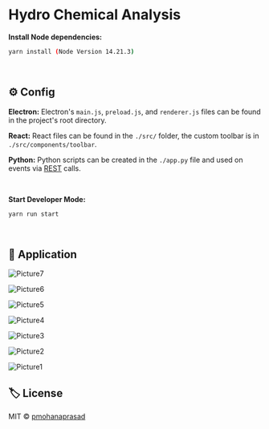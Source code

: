 # Hydro Chemical Analysis

**Install Node dependencies:**

```bash
yarn install (Node Version 14.21.3)
```

<br>

## ⚙️ Config

**Electron:** Electron's `main.js`, `preload.js`, and `renderer.js` files can be found in the project's root directory.

**React:** React files can be found in the `./src/` folder, the custom toolbar is in `./src/components/toolbar`.

**Python:** Python scripts can be created in the `./app.py` file and used on events via [REST](https://developer.mozilla.org/en-US/docs/Glossary/REST) calls.

<br>

**Start Developer Mode:**

```bash
yarn run start
```

<br>

## 📄 Application

![Picture7](https://github.com/pmohanaprasad/Hydro-Chemical-Analysis/assets/108264884/9f4f6550-6228-4435-bd83-04cb2381692d)

![Picture6](https://github.com/pmohanaprasad/Hydro-Chemical-Analysis/assets/108264884/5c38093e-86b9-459d-ade0-b7c808914534)

![Picture5](https://github.com/pmohanaprasad/Hydro-Chemical-Analysis/assets/108264884/2cbc914b-7e5d-4078-b36d-91e234342229)

![Picture4](https://github.com/pmohanaprasad/Hydro-Chemical-Analysis/assets/108264884/041872a5-6c69-42ab-998a-dc927404f975)

![Picture3](https://github.com/pmohanaprasad/Hydro-Chemical-Analysis/assets/108264884/858f8a9e-980a-44dd-b3f5-ac27001d7ea6)

![Picture2](https://github.com/pmohanaprasad/Hydro-Chemical-Analysis/assets/108264884/6134ca76-fc75-4bab-b3cc-0cf0d18f7b99)

![Picture1](https://github.com/pmohanaprasad/Hydro-Chemical-Analysis/assets/108264884/35b728d0-b82c-4ca2-84d3-df05583b338c)

## 🏷️ License

MIT © [pmohanaprasad](https://github.com/pmohanaprasad/Hydro-Chemical-Analysis/blob/main/LICENSE)
